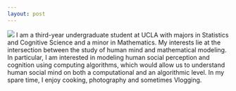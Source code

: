 ```yaml
---
layout: post
---
```

<img src="/images/fulls/03.jpg" class="fit image"> I am a third-year undergraduate student at UCLA with majors in Statistics and Cognitive Science and a minor in Mathematics. My interests lie at the intersection between the study of human mind and mathematical modeling. In particular, I am interested in modeling human social perception and cognition using computing algorithms, which would allow us to understand human social mind on both a computational and an algorithmic level. In my spare time, I enjoy cooking, photography and sometimes Vlogging.
